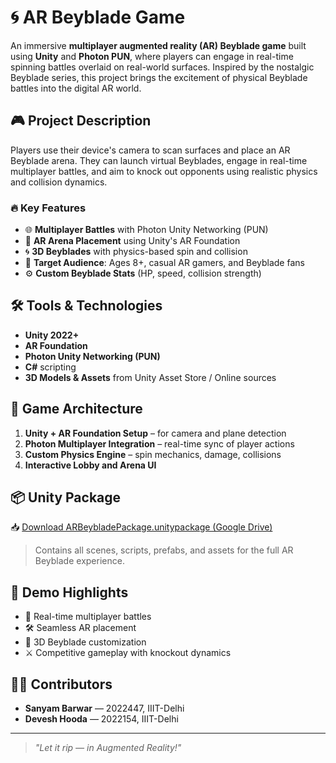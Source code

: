 # 🌀 AR Beyblade Game

An immersive **multiplayer augmented reality (AR) Beyblade game** built using **Unity** and **Photon PUN**, where players can engage in real-time spinning battles overlaid on real-world surfaces. Inspired by the nostalgic Beyblade series, this project brings the excitement of physical Beyblade battles into the digital AR world.

## 🎮 Project Description

Players use their device's camera to scan surfaces and place an AR Beyblade arena. They can launch virtual Beyblades, engage in real-time multiplayer battles, and aim to knock out opponents using realistic physics and collision dynamics.

### 🔥 Key Features

- 🌐 **Multiplayer Battles** with Photon Unity Networking (PUN)
- 📱 **AR Arena Placement** using Unity's AR Foundation
- 🌀 **3D Beyblades** with physics-based spin and collision
- 🎯 **Target Audience**: Ages 8+, casual AR gamers, and Beyblade fans
- ⚙️ **Custom Beyblade Stats** (HP, speed, collision strength)

## 🛠️ Tools & Technologies

- **Unity 2022+**
- **AR Foundation**
- **Photon Unity Networking (PUN)**
- **C#** scripting
- **3D Models & Assets** from Unity Asset Store / Online sources

## 🧱 Game Architecture

1. **Unity + AR Foundation Setup** – for camera and plane detection
2. **Photon Multiplayer Integration** – real-time sync of player actions
3. **Custom Physics Engine** – spin mechanics, damage, collisions
4. **Interactive Lobby and Arena UI**

## 📦 Unity Package

📥 [Download ARBeybladePackage.unitypackage (Google Drive)](https://drive.google.com/file/d/1uBHpnHm4CIhy1F9uY4cgaFv2XXVSPqSV/view?usp=sharing)

> Contains all scenes, scripts, prefabs, and assets for the full AR Beyblade experience.

## 🧪 Demo Highlights

- 🔄 Real-time multiplayer battles
- 🛠️ Seamless AR placement
- 🎨 3D Beyblade customization
- ⚔️ Competitive gameplay with knockout dynamics

## 👨‍💻 Contributors

- **Sanyam Barwar** — 2022447, IIIT-Delhi  
- **Devesh Hooda** — 2022154, IIIT-Delhi
---

> _"Let it rip — in Augmented Reality!"_

